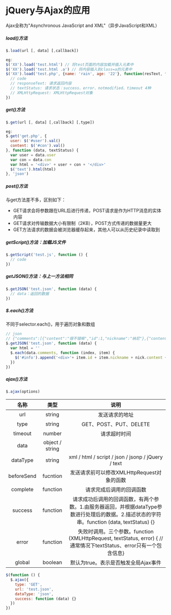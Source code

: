 # jQuery与Ajax的应用

Ajax全称为"Asynchronous JavaScript and XML"（异步JavaScript和XML）

##### load()方法

```javascript
$.load(url [, data] [,callback])

eg:
$('XX').load('test.html') // 将test页面的内容加载并插入元素中
$('XX').load('test.html .a') // 将内容插入到class=a的元素中
$('XX').load('test.php', {name: 'rain', age: '22'}, function(resText, textStatus, XMLHttprequest) {
  // code
  // responseText: 请求返回内容
  // textStatus: 请求状态：success、error、notmodified、timeout 4种
  // XMLHttpRequest: XMLHttpRequest对象
})
```

##### get()方法

```javascript
$.get(url [, data] [,callback] [,type])

eg:
$.get('get.php', {
  user: $('#user').val()
  content: $('#con').val()
}, function (data, textStatus) {
  var user = data.user
  var con = data.con
  var html = '<div>' + user + con + '</div>'
  $('text').html(html)
}, 'json')
```

##### post()方法

与get方法差不多，区别如下：

- GET请求会将参数跟在URL后进行传递，POST请求是作为HTTP消息的实体内容
- GET请求对传输数据大小有限制（2KB），POST方式传递的数据量更大
- GET方法请求的数据会被浏览器缓存起来，其他人可以从历史纪录中读取到

##### getScript()方法：加载JS文件

```javascript
$.getScript('test.js', function () {
  // code
})
```

##### getJSON()方法：与上一方法相同

```javascript
$.getJSON('test.json', function (data) {
  // data：返回的数据
})
```

##### $.each()方法

不同于selector.each()，用于遍历对象和数组

```javascript
// json
// {"comments":[{"content":"很不错嘛","id":1,"nickname":"纳尼"},{"content":"哟西哟西","id":2,"nickname":"小强"}]}
$.getJSON('test.json', function (data) {
  var html = ''
  $.each(data.comments, function (index, item) {
    $('#info').append('<div>'+ item.id + item.nickname + nick.content + '</div>')
  })
})
```

##### ajax()方法

```javascript
$.ajax(options)
```

|     名称     |       类型        |                    说明                    |
| :--------: | :-------------: | :--------------------------------------: |
|    url     |     string      |                 发送请求的地址                  |
|    type    |     string      |           GET、POST、PUT、DELETE            |
|  timeout   |     number      |                  请求超时时间                  |
|    data    | object / string |                                          |
|  dataType  |     string      | xml / html / script / json / jsonp / jQuery / text |
| beforeSend |    fucntion     |       发送请求前可以修改XMLHttpRequest对象的函数       |
|  complete  |    function     |               请求完成后调用的回调函数               |
|  success   |    function     | 请求成功后调用的回调函数，有两个参数。1.由服务器返回，并根据dataType参数进行处理后的数据。2.描述状态的字符串。function (data, textStatus) {} |
|   error    |    function     | 失败时调用。三个参数。function (XMLHttpRequest, textStatus, error) { // 通常情况下textStatus、error只有一个包含信息} |
|   global   |     boolean     |          默认为true。表示是否触发全局Ajax事件          |

```javascript
$(function () {
  $.ajax({
    type: 'GET',
    url: 'test.json',
    dataType: 'json',
    success: function (data) {}
  })
})
```

